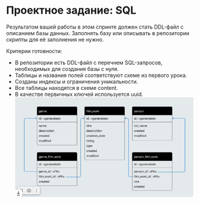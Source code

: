 # Проектное задание: SQL

Результатом вашей работы в этом спринте должен стать DDL-файл с описанием базы данных. Заполнять базу или описывать в репозитории скрипты для её заполнения не нужно.

Критерии готовности:

- В репозитории есть DDL-файл с перечнем SQL-запросов, необходимых для создания базы с нуля.
- Таблицы и названия полей соответствуют схеме из первого урока.
- Созданы индексы и ограничения уникальности.
- Все таблицы находятся в схеме content.
- В качестве первичных ключей используется uuid.
![img.png](img.png)




